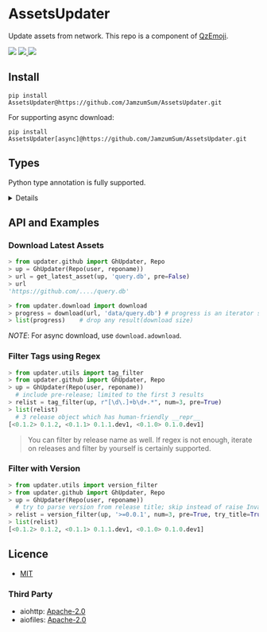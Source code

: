 # AssetsUpdater

Update assets from network. This repo is a component of [QzEmoji][qzemoji].

<div>

<img src="https://img.shields.io/badge/python-3.8%2F3.9-blue">

<a href="https://github.com/JamzumSum/AssetsUpdater/actions/workflows/test.yml">
<img src="https://github.com/JamzumSum/AssetsUpdater/actions/workflows/test.yml/badge.svg">
</a>

<a href="https://github.com/JamzumSum/AssetsUpdater/releases">
<img src="https://img.shields.io/github/v/release/JamzumSum/AssetsUpdater?include_prereleases&logo=github">
</a>

</div>

## Install

~~~ shell
pip install AssetsUpdater@https://github.com/JamzumSum/AssetsUpdater.git
~~~

For supporting async download: 

~~~ shell
pip install AssetsUpdater[async]@https://github.com/JamzumSum/AssetsUpdater.git
~~~

## Types

Python type annotation is fully supported.

<details>

**Updater**

> Only GitHub updater is implemented now.

`Updater` can:
- iterate all releases
- get latest release

**Release**

`Release` has:
- `tag`, `name`...

`Release` can:
- list all assets

**Assets**

`Asset` has:
- name
- download_url
- from_tag

</details>

## API and Examples

### Download Latest Assets

~~~ python
> from updater.github import GhUpdater, Repo
> up = GhUpdater(Repo(user, reponame))
> url = get_latest_asset(up, 'query.db', pre=False)   
> url 
'https://github.com/..../query.db'

> from updater.download import download
> progress = download(url, 'data/query.db') # progress is an iterator specifying download size
> list(progress)    # drop any result(download size)
~~~

*NOTE*: For async download, use `download.adownload`.

### Filter Tags using Regex

~~~ python
> from updater.utils import tag_filter
> from updater.github import GhUpdater, Repo
> up = GhUpdater(Repo(user, reponame))
  # include pre-release; limited to the first 3 results
> relist = tag_filter(up, r"[\d\.]+b\d+.*", num=3, pre=True)
> list(relist)
  # 3 release object which has human-friendly __repr__
[<0.1.2> 0.1.2, <0.1.1> 0.1.1.dev1, <0.1.0> 0.1.0.dev1]
~~~

> You can filter by release name as well. If regex is not enough, iterate on releases and filter by yourself is certainly supported.

### Filter with Version

~~~ python
> from updater.utils import version_filter
> from updater.github import GhUpdater, Repo
> up = GhUpdater(Repo(user, reponame))
  # try to parse version from release title; skip instead of raise InvalidVersion if a tag doesn't confirm PEP440
> relist = version_filter(up, '>=0.0.1', num=3, pre=True, try_title=True, skip_legacy=True)   
> list(relist)
[<0.1.2> 0.1.2, <0.1.1> 0.1.1.dev1, <0.1.0> 0.1.0.dev1]
~~~

## Licence

- [MIT](https://github.com/JamzumSum/AssetsUpdater/blob/master/LICENSE)

### Third Party

- aiohttp: [Apache-2.0](https://github.com/aio-libs/aiohttp/blob/master/LICENSE.txt)
- aiofiles: [Apache-2.0](https://github.com/Tinche/aiofiles/blob/master/LICENSE)


[qzemoji]: https://github.com/JamzumSum/QzEmoji "Transfer Qzone Emoji to text."
